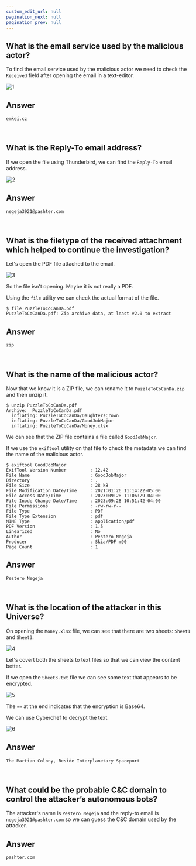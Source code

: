 ```yaml
---
custom_edit_url: null
pagination_next: null
pagination_prev: null
---
```


## What is the email service used by the malicious actor?
To find the email service used by the malicious actor we need to check the `Received` field after opening the email in a text-editor.

![1](https://github.com/Knign/Write-ups/assets/110326359/357f8954-840e-4cb5-b649-b152b3b70472)

## Answer
```
emkei.cz
```

&nbsp;

## What is the Reply-To email address?
If we open the file using Thunderbird, we can find the `Reply-To` email address.

![2](https://github.com/Knign/Write-ups/assets/110326359/1a48e22c-12e7-49e1-ad91-bcb41aa7806e)

## Answer
```
negeja3921@pashter.com
```

&nbsp;

## What is the filetype of the received attachment which helped to continue the investigation?
Let's open the PDF file attached to the email.

![3](https://github.com/Knign/Write-ups/assets/110326359/e91adc52-a32a-4956-adcb-178fb43f9aef)

So the file isn't opening. Maybe it is not really a PDF.

Using the `file` utility we can check the actual format of the file.
```
$ file PuzzleToCoCanDa.pdf 
PuzzleToCoCanDa.pdf: Zip archive data, at least v2.0 to extract
```
## Answer
```
zip
```

&nbsp;

## What is the name of the malicious actor?
Now that we know it is a ZIP file, we can rename it to `PuzzleToCoCanDa.zip` and then unzip it.
```
$ unzip PuzzleToCoCanDa.pdf
Archive:  PuzzleToCoCanDa.pdf
  inflating: PuzzleToCoCanDa/DaughtersCrown  
  inflating: PuzzleToCoCanDa/GoodJobMajor  
  inflating: PuzzleToCoCanDa/Money.xlsx  
```
We can see that the ZIP file contains a file called `GoodJobMajor`.

If we use the `exiftool` utility on that file to check the metadata we can find the name of the malicious actor.
```
$ exiftool GoodJobMajor 
ExifTool Version Number         : 12.42
File Name                       : GoodJobMajor
Directory                       : .
File Size                       : 28 kB
File Modification Date/Time     : 2021:01:26 11:14:22-05:00
File Access Date/Time           : 2023:09:28 11:06:29-04:00
File Inode Change Date/Time     : 2023:09:28 10:51:42-04:00
File Permissions                : -rw-rw-r--
File Type                       : PDF
File Type Extension             : pdf
MIME Type                       : application/pdf
PDF Version                     : 1.5
Linearized                      : No
Author                          : Pestero Negeja
Producer                        : Skia/PDF m90
Page Count                      : 1
```
## Answer
```
Pestero Negeja
```

&nbsp;

## What is the location of the attacker in this Universe?
On opening the `Money.xlsx` file, we can see that there are two sheets: `Sheet1` and `Sheet3`.

![4](https://github.com/Knign/Write-ups/assets/110326359/36ec910a-7090-4fb6-a144-a2e81d9ee384)

Let's covert both the sheets to text files so that we can view the content better.

If we open the `Sheet3.txt` file we can see some text that appears to be encrypted.

![5](https://github.com/Knign/Write-ups/assets/110326359/6c6c1423-6aa6-471a-b626-54ae65103c29)

The `==` at the end indicates that the encryption is Base64.

We can use Cyberchef to decrypt the text.

![6](https://github.com/Knign/Write-ups/assets/110326359/1f7e67c0-f510-49a2-b9f4-6339ddb62cdf)

## Answer
```
The Martian Colony, Beside Interplanetary Spaceport
```

&nbsp;

## What could be the probable C&C domain to control the attacker’s autonomous bots?
The attacker's name is `Pestero Negeja` and the reply-to email is `negeja3921@pashter.com` so we can guess the C&C domain used by the attacker.
## Answer
```
pashter.com
```
